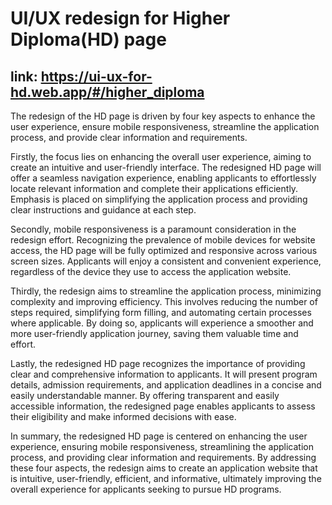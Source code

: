 # UI/UX redesign for Higher Diploma(HD) page

## link: https://ui-ux-for-hd.web.app/#/higher_diploma

The redesign of the HD page is driven by four key aspects to enhance the user experience, ensure mobile responsiveness, streamline the application process, and provide clear information and requirements.

Firstly, the focus lies on enhancing the overall user experience, aiming to create an intuitive and user-friendly interface. The redesigned HD page will offer a seamless navigation experience, enabling applicants to effortlessly locate relevant information and complete their applications efficiently. Emphasis is placed on simplifying the application process and providing clear instructions and guidance at each step.

Secondly, mobile responsiveness is a paramount consideration in the redesign effort. Recognizing the prevalence of mobile devices for website access, the HD page will be fully optimized and responsive across various screen sizes. Applicants will enjoy a consistent and convenient experience, regardless of the device they use to access the application website.

Thirdly, the redesign aims to streamline the application process, minimizing complexity and improving efficiency. This involves reducing the number of steps required, simplifying form filling, and automating certain processes where applicable. By doing so, applicants will experience a smoother and more user-friendly application journey, saving them valuable time and effort.

Lastly, the redesigned HD page recognizes the importance of providing clear and comprehensive information to applicants. It will present program details, admission requirements, and application deadlines in a concise and easily understandable manner. By offering transparent and easily accessible information, the redesigned page enables applicants to assess their eligibility and make informed decisions with ease.

In summary, the redesigned HD page is centered on enhancing the user experience, ensuring mobile responsiveness, streamlining the application process, and providing clear information and requirements. By addressing these four aspects, the redesign aims to create an application website that is intuitive, user-friendly, efficient, and informative, ultimately improving the overall experience for applicants seeking to pursue HD programs.
